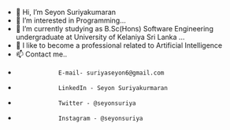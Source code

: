 - 👋 Hi, I’m Seyon Suriyakumaran
- 👀 I’m interested in Programming...
- 🌱 I’m currently studying as B.Sc(Hons) Software Engineering undergraduate at University of Kelaniya Sri Lanka ...
- 💞️ I like to become a professional related to Artificial Intelligence
- 📫 Contact me..
-                 E-mail- suriyaseyon6@gmail.com
-                 LinkedIn - Seyon Suriyakurmaran
-                 Twitter - @seyonsuriya
-                 Instagram - @seyonsuriya

<!---
seyonsuriya/seyonsuriya is a ✨ special ✨ repository because its `README.md` (this file) appears on your GitHub profile.
You can click the Preview link to take a look at your changes.
--->
